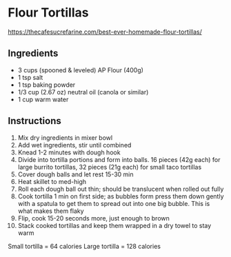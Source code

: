 # Flour Tortillas

https://thecafesucrefarine.com/best-ever-homemade-flour-tortillas/

## Ingredients
* 3 cups (spooned & leveled) AP Flour (400g)
* 1 tsp salt
* 1 tsp baking powder
* 1/3 cup (2.67 oz) neutral oil (canola or similar)
* 1 cup warm water

## Instructions
1. Mix dry ingredients in mixer bowl
2. Add wet ingredients, stir until combined
3. Knead 1-2 minutes with dough hook
4. Divide into tortilla portions and form into balls. 16 pieces (42g each) for large burrito tortillas, 32 pieces (21g each) for small taco tortillas
5. Cover dough balls and let rest 15-30 min
6. Heat skillet to med-high
7. Roll each dough ball out thin; should be translucent when rolled out fully
8. Cook tortilla 1 min on first side; as bubbles form press them down gently with a spatula to get them to spread out into one big bubble. This is what makes them flaky
9. Flip, cook 15-20 seconds more, just enough to brown
10. Stack cooked tortillas and keep them wrapped in a dry towel to stay warm

Small tortilla = 64 calories
Large tortilla = 128 calories
